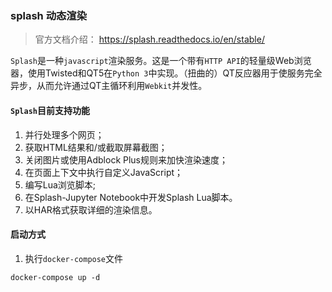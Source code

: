 ### splash 动态渲染

> 官方文档介绍： https://splash.readthedocs.io/en/stable/

`Splash`是一种`javascript`渲染服务。这是一个带有`HTTP API`的轻量级Web浏览器，使用Twisted和QT5在`Python 3`中实现。（扭曲的）QT反应器用于使服务完全异步，从而允许通过QT主循环利用`Webkit`并发性。

#### `Splash`目前支持功能

1. 并行处理多个网页；
2. 获取HTML结果和/或截取屏幕截图；
3. 关闭图片或使用Adblock Plus规则来加快渲染速度；
4. 在页面上下文中执行自定义JavaScript；
5. 编写Lua浏览脚本;
6. 在Splash-Jupyter Notebook中开发Splash Lua脚本。
7. 以HAR格式获取详细的渲染信息。

#### 启动方式

1. 执行`docker-compose`文件

```shell script
docker-compose up -d
```